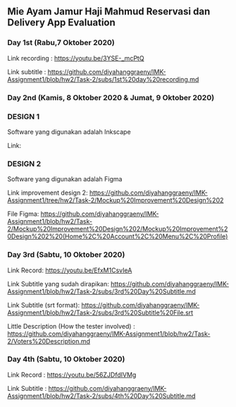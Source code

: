 ## Mie Ayam Jamur Haji Mahmud Reservasi dan Delivery App Evaluation

### Day 1st (Rabu,7 Oktober 2020)
Link recording : https://youtu.be/3YSE-_mcPtQ

Link subtitle : https://github.com/diyahanggraeny/IMK-Assignment1/blob/hw2/Task-2/subs/1st%20day%20recording.md


### Day 2nd (Kamis, 8 Oktober 2020 & Jumat, 9 Oktober 2020)
<h3> DESIGN 1 </h3>

Software yang digunakan adalah Inkscape

Link:

<h3> DESIGN 2 </h3>

Software yang digunakan adalah Figma

Link improvement design 2: https://github.com/diyahanggraeny/IMK-Assignment1/tree/hw2/Task-2/Mockup%20Improvement%20Design%202

File Figma: https://github.com/diyahanggraeny/IMK-Assignment1/blob/hw2/Task-2/Mockup%20Improvement%20Design%202/Mockup%20Improvement%20Design%202%20(Home%2C%20Account%2C%20Menu%2C%20Profile)

### Day 3rd (Sabtu, 10 Oktober 2020)

Link Record: https://youtu.be/EfxM1CsvIeA

Link Subtitle yang sudah dirapikan: https://github.com/diyahanggraeny/IMK-Assignment1/blob/hw2/Task-2/subs/3rd%20Day%20Subtitle.md

Link Subtitle (srt format): https://github.com/diyahanggraeny/IMK-Assignment1/blob/hw2/Task-2/subs/3rd%20Subtitle%20File.srt

Little Description (How the tester involved) : https://github.com/diyahanggraeny/IMK-Assignment1/blob/hw2/Task-2/Voters%20Description.md

### Day 4th (Sabtu, 10 Oktober 2020)

Link Record : https://youtu.be/56ZJDfdIVMg

Link Subtitle : https://github.com/diyahanggraeny/IMK-Assignment1/blob/hw2/Task-2/subs/4th%20Day%20Subtitle.md

